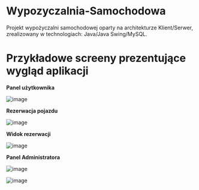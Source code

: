 # Wypozyczalnia-Samochodowa
Projekt wypożyczalni samochodowej oparty na architekturze Klient/Serwer, zrealizowany w technologiach: Java/Java Swing/MySQL.

# Przykładowe screeny prezentujące wygląd aplikacji

<b>Panel użytkownika</b>

![image](https://user-images.githubusercontent.com/59510358/222786200-ab43ef6b-56e8-43ab-8a88-7a92959f8878.png)

<b> Rezerwacja pojazdu </b>

![image](https://user-images.githubusercontent.com/59510358/222788449-a2afce5d-b7e4-42c6-92ed-98e9e92afd3f.png)

<b> Widok rezerwacji </b>

![image](https://user-images.githubusercontent.com/59510358/222788520-4fc4fc44-fb1a-425c-a9f3-b23238e0093a.png)

<b> Panel Administratora </b>

![image](https://user-images.githubusercontent.com/59510358/222789783-b1bcb558-3e3f-4cd3-bbb2-bb7671fb0248.png)

![image](https://user-images.githubusercontent.com/59510358/222790013-eb528296-5e17-489a-81f5-a54c07d764ba.png)
